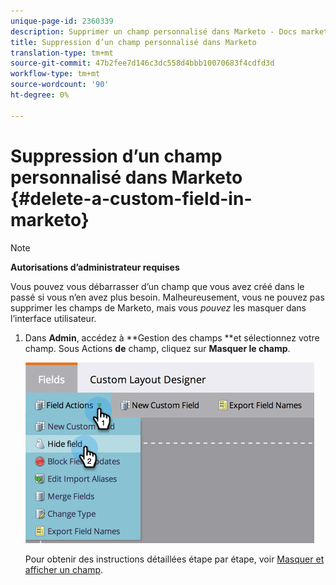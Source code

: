 ```yaml
---
unique-page-id: 2360339
description: Supprimer un champ personnalisé dans Marketo - Docs marketing - Documentation du produit
title: Suppression d’un champ personnalisé dans Marketo
translation-type: tm+mt
source-git-commit: 47b2fee7d146c3dc558d4bbb10070683f4cdfd3d
workflow-type: tm+mt
source-wordcount: '90'
ht-degree: 0%

---
```



# Suppression d’un champ personnalisé dans Marketo {#delete-a-custom-field-in-marketo}

>[!NOTE]
>
>**Autorisations d’administrateur requises**

Vous pouvez vous débarrasser d’un champ que vous avez créé dans le passé si vous n’en avez plus besoin. Malheureusement, vous ne pouvez pas supprimer les champs de Marketo, mais vous *pouvez* les masquer dans l’interface utilisateur.

1. Dans **Admin**, accédez à **Gestion des champs **et sélectionnez votre champ. Sous Actions **de** champ, cliquez sur **Masquer le champ**.

   ![](assets/image2014-9-19-9-3a49-3a10.png)

   Pour obtenir des instructions détaillées étape par étape, voir [Masquer et afficher un champ](hide-and-unhide-a-field.md).

